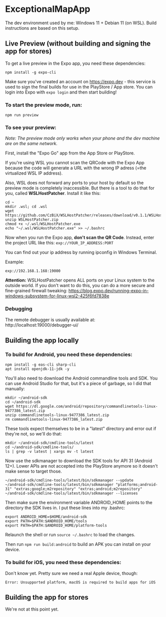 # ExceptionalMapApp

The dev environment used by me: Windows 11 + Debian 11 (on WSL).
Build instructions are based on this setup.

## Live Preview (without building and signing the app for stores)

To get a live preview in the Expo app, you need these dependencies:

```
npm install -g expo-cli
```

Make sure you've created an account on https://expo.dev - this service is used to sign the final builds for use in the PlayStore / App store.
You can login into Expo with `expo login` and then start building!

### To start the preview mode, run:
```
npm run preview
```

### To see your preview:

*Note: The preview mode only works when your phone and the dev machine are on the same network.*

First, install the "Expo Go" app from the App Store or PlayStore.

If you're using WSL you cannot scan the QRCode with the Expo App because the code will generate a URL with the wrong IP adress (=the virtualized WSL IP address).

Also, WSL does not forward any ports to your host by default so the preview mode is completely inaccessible. But there is a tool to do that for you, called __WSLHostPatcher__. Install it like this:

```
cd ~
mkdir .wsl; cd .wsl
wget https://github.com/CzBiX/WSLHostPatcher/releases/download/v0.1.1/WSLHostPatcher.zip
unzip WSLHostPatcher.zip
chmod +x ~/.wsl/WSLHostPatcher.exe
echo "~/.wsl/WSLHostPatcher.exe" >> ~/.bashrc
```

Now when you run the Expo app, __don't scan the QR Code__. Instead, enter the project URL like this:
```exp://YOUR_IP_ADDRESS:PORT```

You can find out your ip address by running ipconfig in Windows Terminal.

Example:
```
exp://192.168.1.168:19000
```

__Attention:__ WSLHostPatcher opens ALL ports on your Linux system to the outside world. If you don't want to do this, you can do a more secure and fine-grained firewall tweaking:
https://blog.expo.dev/running-expo-in-windows-subsystem-for-linux-wsl2-425f6fd7838e

### Debugging

The remote debugger is usually available at:
http://localhost:19000/debugger-ui/

## Building the app locally

### To build for Android, you need these dependencies:

```
npm install -g eas-cli sharp-cli
apt install openjdk-11-jdk -y
```

You'll also need to download the Android commandline tools and SDK. You can use Android Studio for that, but it's a piece of garbage, so I did that manually:

```
mkdir ~/android-sdk
cd ~/android-sdk
wget https://dl.google.com/android/repository/commandlinetools-linux-9477386_latest.zip
unzip commandlinetools-linux-9477386_latest.zip
rm commandlinetools-linux-9477386_latest.zip
```

These tools expect themselves to be in a "latest" directory and error out if they're not, so we'll do that:
```
mkdir ~/android-sdk/cmdline-tools/latest
cd ~/android-sdk/cmdline-tools/
ls | grep -v latest | xargs mv -t latest
```

Now use the sdkmanager to download the SDK tools for API 31 (Android 12+).
Lower APIs are not accepted into the PlayStore anymore so it doesn't make sense to target those.

```
~/android-sdk/cmdline-tools/latest/bin/sdkmanager --update
~/android-sdk/cmdline-tools/latest/bin/sdkmanager "platforms;android-31" "extras;google;m2repository" "extras;android;m2repository"
~/android-sdk/cmdline-tools/latest/bin/sdkmanager --licenses
```

Then make sure the environment variable ANDROID_HOME points to the directory the SDK lives in. I put these lines into my .bashrc:

```
export ANDROID_HOME=$HOME/android-sdk
export PATH=$PATH:$ANDROID_HOME/tools
export PATH=$PATH:$ANDROID_HOME/platform-tools
```

Relaunch the shell or run `source ~/.bashrc` to load the changes.

Then run
`npm run build:android` to build an APK you can install on your device.

### To build for iOS, you need these dependencies:

Don't know yet. Pretty sure we need a real Apple device, though:

```
Error: Unsupported platform, macOS is required to build apps for iOS
```

## Building the app for stores

We're not at this point yet.